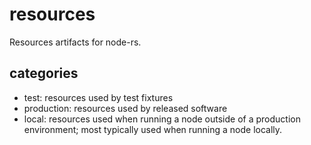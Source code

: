 # resources

Resources artifacts for node-rs.

## categories

* test: resources used by test fixtures
* production: resources used by released software
* local: resources used when running a node outside of a production environment; most typically used when running a node locally.
